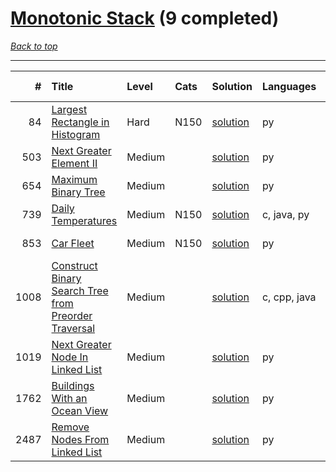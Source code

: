 # [Monotonic Stack](<https://leetcode.com/tag/Monotonic-Stack/>) (9 completed)

*[Back to top](<../../README.md>)*

------

|    # | Title                                                                                                                                        | Level   | Cats   | Solution                                                                        | Languages    | Date Complete   |
|-----:|:---------------------------------------------------------------------------------------------------------------------------------------------|:--------|:-------|:--------------------------------------------------------------------------------|:-------------|:----------------|
|   84 | [Largest Rectangle in Histogram](<https://leetcode.com/problems/largest-rectangle-in-histogram>)                                             | Hard    | N150   | [solution](<../_84. Largest Rectangle in Histogram.md>)                         | py           | Jul 11, 2024    |
|  503 | [Next Greater Element II](<https://leetcode.com/problems/next-greater-element-ii>)                                                           | Medium  |        | [solution](<../_503. Next Greater Element II.md>)                               | py           | Jul 11, 2024    |
|  654 | [Maximum Binary Tree](<https://leetcode.com/problems/maximum-binary-tree>)                                                                   | Medium  |        | [solution](<../_654. Maximum Binary Tree.md>)                                   | py           | Jul 11, 2024    |
|  739 | [Daily Temperatures](<https://leetcode.com/problems/daily-temperatures>)                                                                     | Medium  | N150   | [solution](<../_739. Daily Temperatures.md>)                                    | c, java, py  | Jul 11, 2024    |
|  853 | [Car Fleet](<https://leetcode.com/problems/car-fleet>)                                                                                       | Medium  | N150   | [solution](<../_853. Car Fleet.md>)                                             | py           | Jul 11, 2024    |
| 1008 | [Construct Binary Search Tree from Preorder Traversal](<https://leetcode.com/problems/construct-binary-search-tree-from-preorder-traversal>) | Medium  |        | [solution](<../_1008. Construct Binary Search Tree from Preorder Traversal.md>) | c, cpp, java | Jul 11, 2024    |
| 1019 | [Next Greater Node In Linked List](<https://leetcode.com/problems/next-greater-node-in-linked-list>)                                         | Medium  |        | [solution](<../_1019. Next Greater Node In Linked List.md>)                     | py           | Jul 11, 2024    |
| 1762 | [Buildings With an Ocean View](<https://leetcode.com/problems/buildings-with-an-ocean-view>)                                                 | Medium  |        | [solution](<../_1762. Buildings With an Ocean View.md>)                         | py           | Jul 11, 2024    |
| 2487 | [Remove Nodes From Linked List](<https://leetcode.com/problems/remove-nodes-from-linked-list>)                                               | Medium  |        | [solution](<../_2487. Remove Nodes From Linked List.md>)                        | py           | Jul 11, 2024    |